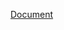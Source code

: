 [Document](file:///G:/CourseraCodes/Couresera&Github/Web_Developement/Assignment2_Sol/Module2Ass.html)
